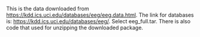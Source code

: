 This is the data downloaded from https://kdd.ics.uci.edu/databases/eeg/eeg.data.html. The link for databases is: https://kdd.ics.uci.edu/databases/eeg/. Select eeg_full.tar. There is also code that used for unzipping the downloaded package.
